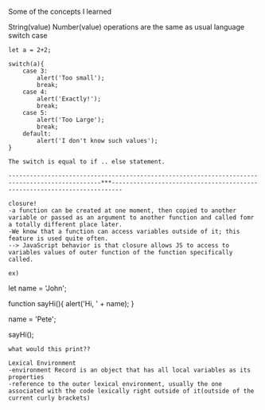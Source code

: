 Some of the concepts I learned

String(value)
Number(value)
operations are the same as usual language
switch case
```
let a = 2+2;

switch(a){
	case 3:
		alert('Too small');
		break;
	case 4:
		alert('Exactly!');
		break;
	case 5:
		alert('Too Large');
		break;
	default:
		alert('I don't know such values');
}

The switch is equal to if .. else statement.

------------------------------------------------------------------------------------------------***-------------------------------------------------------------------------

closure!
-a function can be created at one moment, then copied to another variable or passed as an argument to another function and called fomr a totally different place later.
-We know that a function can access variables outside of it; this feature is used quite often.
--> JavaScript behavior is that closure allows JS to access to variables values of outer function of the function specifically called.

ex)
```
let name = 'John';

function sayHi(){
	alert('Hi, ' + name);
}

name = 'Pete';

sayHi();
```
what would this print??

Lexical Environment
-environment Record is an object that has all local variables as its properties
-reference to the outer lexical environment, usually the one associated with the code lexically right outside of it(outside of the current curly brackets)

```
